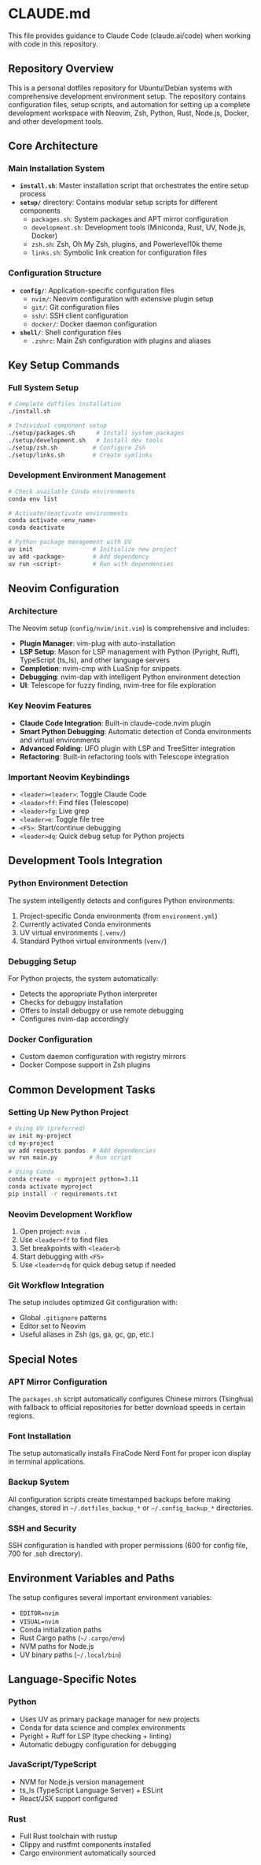 # CLAUDE.md

This file provides guidance to Claude Code (claude.ai/code) when working with code in this repository.

## Repository Overview

This is a personal dotfiles repository for Ubuntu/Debian systems with comprehensive development environment setup. The repository contains configuration files, setup scripts, and automation for setting up a complete development workspace with Neovim, Zsh, Python, Rust, Node.js, Docker, and other development tools.

## Core Architecture

### Main Installation System
- **`install.sh`**: Master installation script that orchestrates the entire setup process
- **`setup/`** directory: Contains modular setup scripts for different components
  - `packages.sh`: System packages and APT mirror configuration  
  - `development.sh`: Development tools (Miniconda, Rust, UV, Node.js, Docker)
  - `zsh.sh`: Zsh, Oh My Zsh, plugins, and Powerlevel10k theme
  - `links.sh`: Symbolic link creation for configuration files

### Configuration Structure
- **`config/`**: Application-specific configuration files
  - `nvim/`: Neovim configuration with extensive plugin setup
  - `git/`: Git configuration files
  - `ssh/`: SSH client configuration
  - `docker/`: Docker daemon configuration
- **`shell/`**: Shell configuration files
  - `.zshrc`: Main Zsh configuration with plugins and aliases

## Key Setup Commands

### Full System Setup
```bash
# Complete dotfiles installation
./install.sh

# Individual component setup
./setup/packages.sh      # Install system packages
./setup/development.sh   # Install dev tools
./setup/zsh.sh          # Configure Zsh
./setup/links.sh        # Create symlinks
```

### Development Environment Management
```bash
# Check available Conda environments
conda env list

# Activate/deactivate environments
conda activate <env_name>
conda deactivate

# Python package management with UV
uv init                 # Initialize new project
uv add <package>        # Add dependency
uv run <script>         # Run with dependencies
```

## Neovim Configuration

### Architecture
The Neovim setup (`config/nvim/init.vim`) is comprehensive and includes:
- **Plugin Manager**: vim-plug with auto-installation
- **LSP Setup**: Mason for LSP management with Python (Pyright, Ruff), TypeScript (ts_ls), and other language servers
- **Completion**: nvim-cmp with LuaSnip for snippets
- **Debugging**: nvim-dap with intelligent Python environment detection
- **UI**: Telescope for fuzzy finding, nvim-tree for file exploration

### Key Neovim Features
- **Claude Code Integration**: Built-in claude-code.nvim plugin
- **Smart Python Debugging**: Automatic detection of Conda environments and virtual environments
- **Advanced Folding**: UFO plugin with LSP and TreeSitter integration
- **Refactoring**: Built-in refactoring tools with Telescope integration

### Important Neovim Keybindings
- `<leader><leader>`: Toggle Claude Code
- `<leader>ff`: Find files (Telescope)
- `<leader>fg`: Live grep
- `<leader>e`: Toggle file tree
- `<F5>`: Start/continue debugging
- `<leader>dq`: Quick debug setup for Python projects

## Development Tools Integration

### Python Environment Detection
The system intelligently detects and configures Python environments:
1. Project-specific Conda environments (from `environment.yml`)
2. Currently activated Conda environments  
3. UV virtual environments (`.venv/`)
4. Standard Python virtual environments (`venv/`)

### Debugging Setup
For Python projects, the system automatically:
- Detects the appropriate Python interpreter
- Checks for debugpy installation
- Offers to install debugpy or use remote debugging
- Configures nvim-dap accordingly

### Docker Configuration
- Custom daemon configuration with registry mirrors
- Docker Compose support in Zsh plugins

## Common Development Tasks

### Setting Up New Python Project
```bash
# Using UV (preferred)
uv init my-project
cd my-project
uv add requests pandas  # Add dependencies
uv run main.py         # Run script

# Using Conda
conda create -n myproject python=3.11
conda activate myproject
pip install -r requirements.txt
```

### Neovim Development Workflow
1. Open project: `nvim .`
2. Use `<leader>ff` to find files
3. Set breakpoints with `<leader>b`
4. Start debugging with `<F5>`
5. Use `<leader>dq` for quick debug setup if needed

### Git Workflow Integration
The setup includes optimized Git configuration with:
- Global `.gitignore` patterns
- Editor set to Neovim
- Useful aliases in Zsh (gs, ga, gc, gp, etc.)

## Special Notes

### APT Mirror Configuration
The `packages.sh` script automatically configures Chinese mirrors (Tsinghua) with fallback to official repositories for better download speeds in certain regions.

### Font Installation
The setup automatically installs FiraCode Nerd Font for proper icon display in terminal applications.

### Backup System
All configuration scripts create timestamped backups before making changes, stored in `~/.dotfiles_backup_*` or `~/.config_backup_*` directories.

### SSH and Security
SSH configuration is handled with proper permissions (600 for config file, 700 for .ssh directory).

## Environment Variables and Paths

The setup configures several important environment variables:
- `EDITOR=nvim`
- `VISUAL=nvim`
- Conda initialization paths
- Rust Cargo paths (`~/.cargo/env`)
- NVM paths for Node.js
- UV binary paths (`~/.local/bin`)

## Language-Specific Notes

### Python
- Uses UV as primary package manager for new projects
- Conda for data science and complex environments
- Pyright + Ruff for LSP (type checking + linting)
- Automatic debugpy configuration for debugging

### JavaScript/TypeScript  
- NVM for Node.js version management
- ts_ls (TypeScript Language Server) + ESLint
- React/JSX support configured

### Rust
- Full Rust toolchain with rustup
- Clippy and rustfmt components installed
- Cargo environment automatically sourced